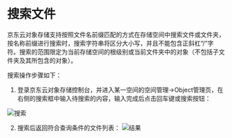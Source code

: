 # 搜索文件

京东云对象存储支持按照文件名前缀匹配的方式在存储空间中搜索文件或文件夹，按名称前缀进行搜索时，搜索字符串将区分大小写，并且不能包含正斜杠“/”字符。搜索的范围限定为当前存储空间的根级别或当前文件夹中的对象（不包括子文件夹及其所包含的对象）。

搜索操作步骤如下：

1. 登录京东云对象存储控制台，并进入某一空间的空间管理->Object管理页，在右侧的搜索框中输入待搜索的内容，输入完成后点击回车键或搜索按钮：

![搜索](https://github.com/jdcloudcom/cn/blob/edit/image/Object-Storage-Service/OSS-045.png)

2. 搜索后返回符合查询条件的文件列表：
![结果](https://github.com/jdcloudcom/cn/blob/edit/image/Object-Storage-Service/OSS-046.png)
